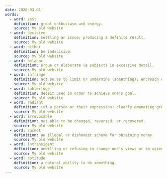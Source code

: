 ```yaml
---
date: 2020-03-01
words:
  - word: zest
    definition: great enthusiasm and energy.
    source: My old website
  - word: decisive
    definition: settling an issue; producing a definite result.
    source: My old website
  - word: dither
    definition: be indecisive.
    source: My old website
  - word: belabor
    definition: argue or elaborate (a subject) in excessive detail.
    source: My old website
  - word: infringe
    definition: act so as to limit or undermine (something); encroach on.
    source: My old website
  - word: subterfuge
    definition: deceit used in order to achieve one's goal.
    source: My old website
  - word: radiant
    definition: (of a person or their expression) clearly emanating great joy, love, or health.
    source: My old website
  - word: irrevocable
    definition: not able to be changed, reversed, or recovered.
    source: My old website
  - word: racket
    definition: an illegal or dishonest scheme for obtaining money.
    source: My old website
  - word: intransigent
    definition: unwilling or refusing to change one's views or to agree about something.
    source: My old website
  - word: aptitude
    definition: a natural ability to do something.
    source: My old website
---
```

